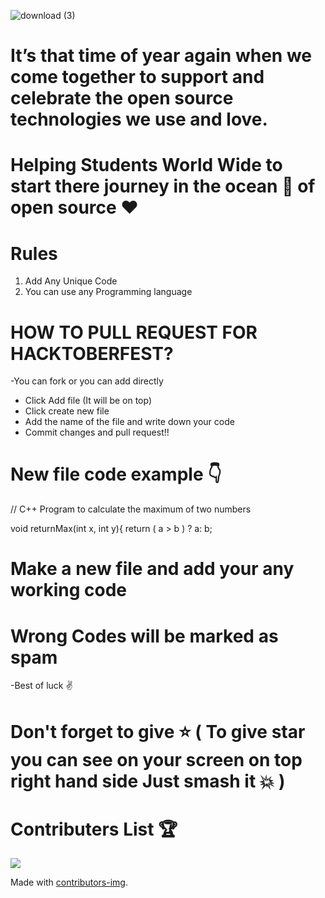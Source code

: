 ![download (3)](https://user-images.githubusercontent.com/40620392/136378683-2b793937-9672-44c9-b0c5-914cc0e7ddf3.jpeg)

# It’s that time of year again when we come together to support and celebrate the open source technologies we use and love.

# Helping Students World Wide to start there journey in the ocean 🌊 of open source ♥️

# Rules
1) Add Any Unique Code
2) You can use any Programming language




# HOW TO PULL REQUEST FOR HACKTOBERFEST?
-You can fork or you can add directly
- Click Add file (It will be on top)
- Click create new file
- Add the name of the file and write down your code
- Commit changes and pull request!!


# New file code example 👇
// C++ Program to calculate the maximum of two numbers

void returnMax(int x, int y){
    return ( a > b ) ? a: b;
# Make a new file and add your any working code
# Wrong Codes will be marked as spam
-Best of luck ✌️
# Don't forget to give ⭐ ( To give star you can see on your screen on top right hand side Just smash it 💥 )

# Contributers List 🏆
<a href="https://github.com/abhijeetkumarsinghofficial/Hacktoberfest-2021/graphs/contributors">
  <img src="https://contrib.rocks/image?repo=abhijeetkumarsinghofficial/Hacktoberfest-2021" />
</a>

Made with [contributors-img](https://contrib.rocks).
